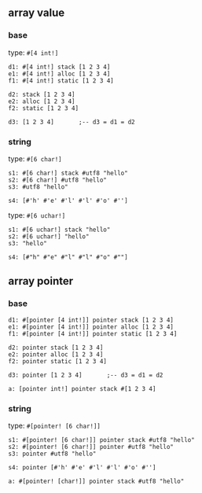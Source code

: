 
## array value

### base

type: `#[4 int!]`

```
d1: #[4 int!] stack [1 2 3 4]
e1: #[4 int!] alloc [1 2 3 4]
f1: #[4 int!] static [1 2 3 4]

d2: stack [1 2 3 4]
e2: alloc [1 2 3 4]
f2: static [1 2 3 4]

d3: [1 2 3 4]		;-- d3 = d1 = d2
```

### string

type: `#[6 char!]`

```
s1: #[6 char!] stack #utf8 "hello"
s2: #[6 char!] #utf8 "hello"
s3: #utf8 "hello"

s4: [#'h' #'e' #'l' #'l' #'o' #'']
```

type: `#[6 uchar!]`

```
s1: #[6 uchar!] stack "hello"
s2: #[6 uchar!] "hello"
s3: "hello"

s4: [#"h" #"e" #"l" #"l" #"o" #""]
```

## array pointer

### base

```
d1: #[pointer [4 int!]] pointer stack [1 2 3 4]
e1: #[pointer [4 int!]] pointer alloc [1 2 3 4]
f1: #[pointer [4 int!]] pointer static [1 2 3 4]

d2: pointer stack [1 2 3 4]
e2: pointer alloc [1 2 3 4]
f2: pointer static [1 2 3 4]

d3: pointer [1 2 3 4]		;-- d3 = d1 = d2
```

```
a: [pointer int!] pointer stack #[1 2 3 4]
```

### string

type: `#[pointer! [6 char!]]`

```
s1: #[pointer! [6 char!]] pointer stack #utf8 "hello"
s2: #[pointer! [6 char!]] pointer #utf8 "hello"
s3: pointer #utf8 "hello"

s4: pointer [#'h' #'e' #'l' #'l' #'o' #'']
```

```
a: #[pointer! [char!]] pointer stack #utf8 "hello"
```
